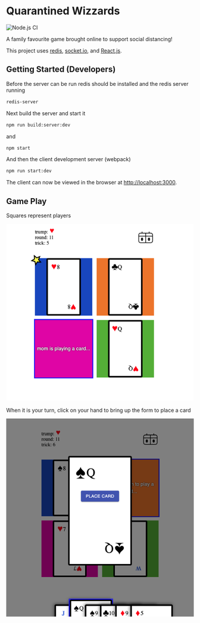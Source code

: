 # Quarantined Wizzards

![Node.js CI](https://github.com/creisle/quarantined_wizzards/workflows/Node.js%20CI/badge.svg)

A family favourite game brought online to support social distancing!

This project uses [redis](https://redis.io/), [socket.io](https://socket.io/), and [React.js](https://reactjs.org/).

## Getting Started (Developers)

Before the server can be run redis should be installed and the redis server running

```bash
redis-server
```

Next build the server and start it

```bash
npm run build:server:dev
```

and

```bash
npm start
```

And then the client development server (webpack)

```bash
npm run start:dev
```

The client can now be viewed in the browser at [http://localhost:3000](http://localhost:3000).

## Game Play

Squares represent players

![trick](docs/trick.png)

When it is your turn, click on your hand to bring up the form to place a card

![choose card](docs/choose-card.png)
